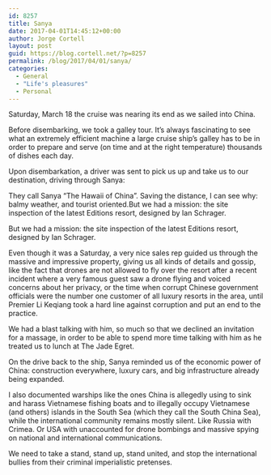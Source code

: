 ```yaml
---
id: 8257
title: Sanya
date: 2017-04-01T14:45:12+00:00
author: Jorge Cortell
layout: post
guid: https://blog.cortell.net/?p=8257
permalink: /blog/2017/04/01/sanya/
categories:
  - General
  - "Life's pleasures"
  - Personal
---
```

Saturday, March 18 the cruise was nearing its end as we sailed into China.

Before disembarking, we took a galley tour. It’s always fascinating to see what an extremely efficient machine a large cruise ship’s galley has to be in order to prepare and serve (on time and at the right temperature) thousands of dishes each day.

Upon disembarkation, a driver was sent to pick us up and take us to our destination, driving through Sanya:

They call Sanya “The Hawaii of China”. Saving the distance, I can see why: balmy weather, and tourist oriented.But we had a mission: the site inspection of the latest Editions resort, designed by Ian Schrager.

But we had a mission: the site inspection of the latest Editions resort, designed by Ian Schrager.

Even though it was a Saturday, a very nice sales rep guided us through the massive and impressive property, giving us all kinds of details and gossip, like the fact that drones are not allowed to fly over the resort after a recent incident where a very famous guest saw a drone flying and voiced concerns about her privacy, or the time when corrupt Chinese government officials were the number one customer of all luxury resorts in the area, until Premier Li Keqiang took a hard line against corruption and put an end to the practice.

We had a blast talking with him, so much so that we declined an invitation for a massage, in order to be able to spend more time talking with him as he treated us to lunch at The Jade Egret.

On the drive back to the ship, Sanya reminded us of the economic power of China: construction everywhere, luxury cars, and big infrastructure already being expanded.

I also documented warships like the ones China is allegedly using to sink and harass Vietnamese fishing boats and to illegally occupy Vietnamese (and others) islands in the South Sea (which they call the South China Sea), while the international community remains mostly silent. Like Russia with Crimea. Or USA with unaccounted for drone bombings and massive spying on national and international communications.

We need to take a stand, stand up, stand united, and stop the international bullies from their criminal imperialistic pretenses.